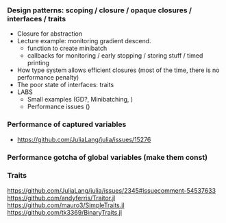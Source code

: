 ### Design patterns: scoping / closure / opaque closures / interfaces / traits
  - Closure for abstraction
  - Lecture example: monitoring gradient descend.
    + function to create minibatch
    + callbacks for monitoring / early stopping / storing stuff / timed printing
  - How type system allows efficient closures (most of the time, there is no performance penalty)
  - The poor state of interfaces: traits
  - LABS
    + Small examples (GD?, Minibatching, )
    +  Performance issues ()


### Performance of captured variables
 - https://github.com/JuliaLang/julia/issues/15276    

### Performance gotcha of global variables (make them const)

### Traits

https://github.com/JuliaLang/julia/issues/2345#issuecomment-54537633
https://github.com/andyferris/Traitor.jl
https://github.com/mauro3/SimpleTraits.jl
https://github.com/tk3369/BinaryTraits.jl